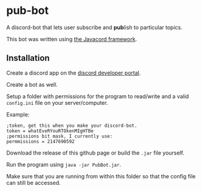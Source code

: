 # pub-bot
A discord-bot that lets user subscribe and **pub**lish to particular topics.

This bot was written using [the Javacord framework](https://github.com/Javacord/Javacord).

## Installation

Create a discord app on the [discord developer portal](https://discord.com/developers/applications).

Create a bot as well.

Setup a folder with permissions for the program to read/write and a valid `config.ini` file on your server/computer.

Example:
```
;token, get this when you make your discord-bot.
token = whatEveRYouRTOkenMIgHTBe
;permissions bit mask, I currently use:
permmissions = 2147690592
```

Download the release of this github page or build the `.jar` file yourself.

Run the program using `java -jar PubBot.jar`.

Make sure that you are running from within this folder so that the config file can still be accessed.

